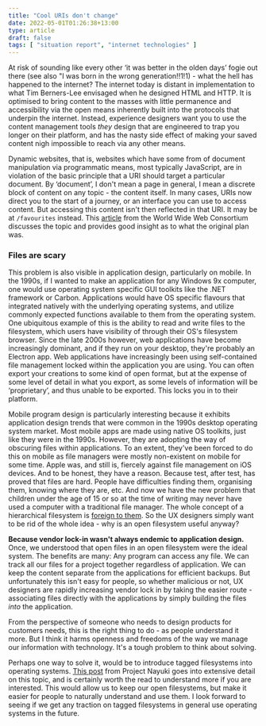 ```yaml
---
title: "Cool URIs don't change"
date: 2022-05-01T01:26:38+13:00
type: article
draft: false
tags: [ "situation report", "internet technologies" ]
---
```


At risk of sounding like every other ‘it was better in the olden days’ fogie out there (see also "I was born in the wrong generation!!1!1) - what the hell has happened to the internet? The internet today is distant in implementation to what Tim Berners-Lee envisaged when he designed HTML and HTTP. It is optimised to bring content to the masses with little permanence and accessibility via the open means inherently built into the protocols that underpin the internet. Instead, experience designers want you to use the content management tools _they_ design that are engineered to trap you longer on their platform, and has the nasty side effect of making your saved content nigh impossible to reach via any other means.

Dynamic websites, that is, websites which have some from of document manipulation via programmatic means, most typically JavaScript, are in violation of the basic principle that a URI should target a particular document. By ‘document’, I don't mean a page in general, I mean a discrete block of content on any topic - the content itself. In many cases, URIs now direct you to the start of a journey, or an interface you can use to access content. But accessing this content isn't then reflected in that URI. It may be at `/favourites` instead. This [article](https://www.w3.org/Provider/Style/URI) from the World Wide Web Consortium discusses the topic and provides good insight as to what the original plan was.

### Files are scary

This problem is also visible in application design, particularly on mobile. In the 1990s, if I wanted to make an application for any Windows 9x computer, one would use operating system specific GUI toolkits like the .NET framework or Carbon. Applications would have OS specific flavours that integrated natively with the underlying operating systems, and utilize commonly expected functions available to them from the operating system. One ubiquitous example of this is the ability to read and write files to the filesystem, which users have visibility of through their OS's filesystem browser. Since the late 2000s however, web applications have become increasingly dominant, and if they run on your desktop, they're probably an Electron app. Web applications have increasingly been using self-contained file management locked within the application you are using. You can often export your creations to some kind of open format, but at the expense of some level of detail in what you export, as some levels of information will be ‘proprietary’, and thus unable to be exported. This locks you in to their platform.

Mobile program design is particularly interesting because it exhibits application design trends that were common in the 1990s desktop operating system market. Most mobile apps are made using native OS toolkits, just like they were in the 1990s. However, they are adopting the way of obscuring files within applications. To an extent, they've been forced to do this on mobile as file managers were mostly non-existent on mobile for some time. Apple was, and still is, fiercely against file management on iOS devices. And to be honest, they have a reason. Because test, after test, has proved that files are hard. People have difficulties finding them, organising them, knowing where they are, etc. And now we have the new problem that children under the age of 15 or so at the time of writing may never have used a computer with a traditional file manager. The whole concept of a hierarchical filesystem is [foreign to them](https://www.theverge.com/22684730/students-file-folder-directory-structure-education-gen-z). So the UX designers simply want to be rid of the whole idea - why is an open filesystem useful anyway?

**Because vendor lock-in wasn't always endemic to application design.** Once, we understood that open files in an open filesystem were the ideal system. The benefits are many: Any program can access any file. We can track all our files for a project together regardless of application. We can keep the content separate from the applications for efficient backups. But unfortunately this isn't easy for people, so whether malicious or not, UX designers are rapidly increasing vendor lock in by taking the easier route - associating files directly with the applications by simply building the files _into_ the application.

From the perspective of someone who needs to design products for customers needs, this is the right thing to do - as people understand it more. But I think it harms openness and freedoms of the way we manage our information with technology. It's a tough problem to think about solving. 

Perhaps one way to solve it, would be to introduce tagged filesystems into operating systems. [This post](https://www.nayuki.io/page/designing-better-file-organization-around-tags-not-hierarchies) from Project Nayuki goes into extensive detail on this topic, and is certainly worth the read to understand more if you are interested. This would allow us to keep our open filesystems, but make it easier for people to naturally understand and use them. I look forward to seeing if we get any traction on tagged filesystems in general use operating systems in the future.